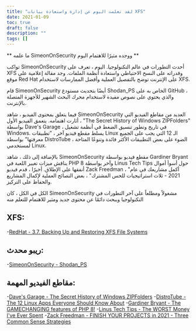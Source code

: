 ```yaml
---
title: "لقد تعلمت اليوم عن إدارة واستعادة بيانات XFS"
date: 2021-01-09
toc: true
draft: false
description: ""
tags: []
---
```


** ما علمه SimeonOnSecurity ووجده مثيرًا للاهتمام اليوم **

تواكب SimeonOnSecurity أحدث التطورات في عالم التكنولوجيا. اليوم ، تعرف على XFS وقدراته على النسخ الاحتياطي واستعادة أنظمة الملفات. وجد مقالة إعلامية على موقع Red Hat على الإنترنت توضح بالتفصيل العملية وأفضل الممارسات لاستخدام XFS.

قام SimeonOnSecurity أيضًا بتحديث مستودع Shodan_PS الخاص به على GitHub ، والذي يحتوي على نصوص مفيدة لاستخدام محرك البحث الشهير للأجهزة المتصلة بالإنترنت.

فيما يتعلق بمحتوى الفيديو ، شاهد SimeonOnSecurity العديد من مقاطع الفيديو التي أثارت اهتمامه. يتعمق الفيديو الأول ، "The Secret History of Windows ZIPFolders" بواسطة Dave's Garage ، في تاريخ وتطور تنسيق الضغط في أنظمة تشغيل Windows. يسلط مقطع فيديو آخر ، "تطبيقات Linux الـ 12 التي يجب على الجميع معرفتها" بواسطة DistroTube ، الضوء على بعض التطبيقات الأكثر فائدة وتنوعًا المتاحة لمستخدمي Linux.

بالإضافة إلى ذلك ، شاهد SimeonOnSecurity مقطع فيديو بواسطة Gardiner Bryant يناقش ميزات تغيير اللعبة في PHP 8 وآخر بواسطة Linus Tech Tips حول أسوأ أموال أنفقها على الإطلاق. أخيرًا ، قدم فيديو Zack Freedman ، "أكمل مشاريعك في عام 2021 - ثلاث استراتيجيات للحس المشترك" ، بعض النصائح العملية لإكمال المشاريع والحفاظ على التركيز.

الكل في الكل ، كان SimeonOnSecurity مشغولاً ومطلعاً على آخر التطورات في التكنولوجيا ويبحث دائمًا عن محتوى جديد ومثير للاهتمام للتعلم منه

## XFS:
-[RedHat - 3.7. Backing Up and Restoring XFS File Systems](https://access.redhat.com/documentation/en-us/red_hat_enterprise_linux/7/html/storage_administration_guide/xfsbackuprestore)

## ريبو محدث:
-[SimeonOnSecurity - Shodan_PS](https://github.com/simeononsecurity/Shodan_PS)

## مقاطع الفيديو المهمة:
-[Dave's Garage - The Secret History of Windows ZIPFolders](https://www.youtube.com/watch?v=aQUtUQ_L8Yk)
-[DistroTube - The 12 Linux Apps Everyone Should Know About](https://www.youtube.com/watch?v=6chA0L_AT6k)
-[Gardiner Bryant - The GAMECHANGING features of PHP 8!](https://www.youtube.com/watch?v=f_cwnwaEwaY)
-[Linus Tech Tips - The WORST Money I've Ever Spent](https://www.youtube.com/watch?v=sLM_vO4d2Jg)
-[Zack Freedman - FINISH YOUR PROJECTS in 2021 - Three Common Sense Strategies](https://www.youtube.com/watch?v=L1j93RnIxEo)

